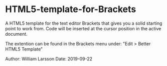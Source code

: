 # HTML5-template-for-Brackets
A HTML5 template for the text editor Brackets that gives you a solid starting point to work from.
Code will be inserted at the cursor position in the active document.
 
The extention can be found in the Brackets menu under: "Edit > Better HTML5 Template"

Author: William Larsson
Date: 2019-09-22
